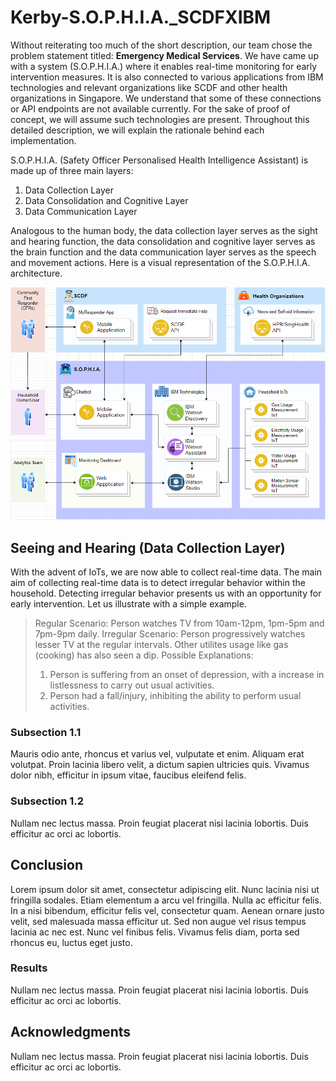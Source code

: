 # Kerby-S.O.P.H.I.A._SCDFXIBM

Without reiterating too much of the short description, our team chose the problem statement titled: **Emergency Medical Services**. We have came up with a system (S.O.P.H.I.A.) where it enables real-time monitoring for early intervention measures. It is also connected to various applications from IBM technologies and relevant organizations like SCDF and other health organizations in Singapore. We understand that some of these connections or API endpoints are not available currently. For the sake of proof of concept, we will assume such technologies are present. Throughout this detailed description, we will explain the rationale behind each implementation. 

S.O.P.H.I.A. (Safety Officer Personalised Health Intelligence Assistant) is made up of three main layers:
1. Data Collection Layer
2. Data Consolidation and Cognitive Layer
3. Data Communication Layer

Analogous to the human body, the data collection layer serves as the sight and hearing function, the data consolidation and cognitive layer serves as the brain function and the data communication layer serves as the speech and movement actions. Here is a visual representation of the S.O.P.H.I.A. architecture.

![S.O.P.H.I.A. System](solution-architecture.PNG)

## Seeing and Hearing (Data Collection Layer)

With the advent of IoTs, we are now able to collect real-time data. The main aim of collecting real-time data is to detect irregular behavior within the household. Detecting irregular behavior presents us with an opportunity for early intervention. Let us illustrate with a simple example.

>Regular Scenario: Person watches TV from 10am-12pm, 1pm-5pm and 7pm-9pm daily.
>Irregular Scenario: Person progressively watches lesser TV at the regular intervals. Other utilites usage like gas (cooking) has also seen a dip.
>Possible Explanations:
>1. Person is suffering from an onset of depression, with a increase in listlessness to carry out usual activities.
>2. Person had a fall/injury, inhibiting the ability to perform usual activities.



### Subsection 1.1

Mauris odio ante, rhoncus et varius vel, vulputate et enim. Aliquam erat volutpat. Proin lacinia libero velit, a dictum sapien ultricies quis. Vivamus dolor nibh, efficitur in ipsum vitae, faucibus eleifend felis.

### Subsection 1.2

Nullam nec lectus massa. Proin feugiat placerat nisi lacinia lobortis. Duis efficitur ac orci ac lobortis.

## Conclusion

Lorem ipsum dolor sit amet, consectetur adipiscing elit. Nunc lacinia nisi ut fringilla sodales. Etiam elementum a arcu vel fringilla. Nulla ac efficitur felis. In a nisi bibendum, efficitur felis vel, consectetur quam. Aenean ornare justo velit, sed malesuada massa efficitur ut. Sed non augue vel risus tempus lacinia ac nec est. Nunc vel finibus felis. Vivamus felis diam, porta sed rhoncus eu, luctus eget justo. 

### Results

Nullam nec lectus massa. Proin feugiat placerat nisi lacinia lobortis. Duis efficitur ac orci ac lobortis.

## Acknowledgments

Nullam nec lectus massa. Proin feugiat placerat nisi lacinia lobortis. Duis efficitur ac orci ac lobortis.

